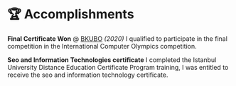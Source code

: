 # 🏆 Accomplishments

**Final Certificate Won** @ [BKUBO](http://ubo.bahcesehir.k12.tr/) _(2020)_
I qualified to participate in the final competition in the International Computer Olympics competition.

**Seo and Information Technologies certificate**
I completed the Istanbul University Distance Education Certificate Program training, I was entitled to receive the seo and information technology certificate.

